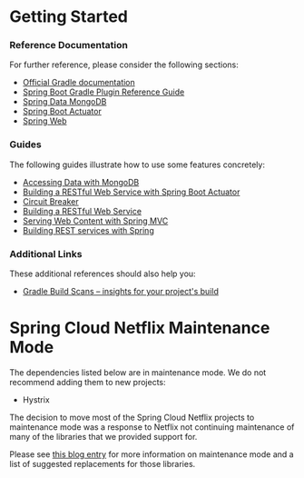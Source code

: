 # Getting Started

### Reference Documentation
For further reference, please consider the following sections:

* [Official Gradle documentation](https://docs.gradle.org)
* [Spring Boot Gradle Plugin Reference Guide](https://docs.spring.io/spring-boot/docs/2.2.5.RELEASE/gradle-plugin/reference/html/)
* [Spring Data MongoDB](https://docs.spring.io/spring-boot/docs/2.2.5.RELEASE/reference/htmlsingle/#boot-features-mongodb)
* [Spring Boot Actuator](https://docs.spring.io/spring-boot/docs/2.2.5.RELEASE/reference/htmlsingle/#production-ready)
* [Spring Web](https://docs.spring.io/spring-boot/docs/2.2.5.RELEASE/reference/htmlsingle/#boot-features-developing-web-applications)

### Guides
The following guides illustrate how to use some features concretely:

* [Accessing Data with MongoDB](https://spring.io/guides/gs/accessing-data-mongodb/)
* [Building a RESTful Web Service with Spring Boot Actuator](https://spring.io/guides/gs/actuator-service/)
* [Circuit Breaker](https://spring.io/guides/gs/circuit-breaker/)
* [Building a RESTful Web Service](https://spring.io/guides/gs/rest-service/)
* [Serving Web Content with Spring MVC](https://spring.io/guides/gs/serving-web-content/)
* [Building REST services with Spring](https://spring.io/guides/tutorials/bookmarks/)

### Additional Links
These additional references should also help you:

* [Gradle Build Scans – insights for your project's build](https://scans.gradle.com#gradle)

# Spring Cloud Netflix Maintenance Mode

The dependencies listed below are in maintenance mode. We do not recommend adding them to
new projects:

*  Hystrix

The decision to move most of the Spring Cloud Netflix projects to maintenance mode was
a response to Netflix not continuing maintenance of many of the libraries that we provided
support for.

Please see [this blog entry](https://spring.io/blog/2018/12/12/spring-cloud-greenwich-rc1-available-now#spring-cloud-netflix-projects-entering-maintenance-mode)
for more information on maintenance mode and a list of suggested replacements for those
libraries.
